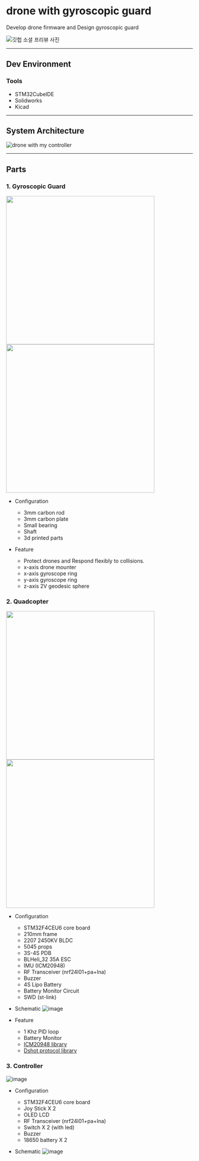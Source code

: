 # drone with gyroscopic guard

Develop drone firmware and Design gyroscopic guard

![깃헙 소셜 프리뷰 사진](https://user-images.githubusercontent.com/48342925/123043646-90a3b300-d433-11eb-99dd-8545261a8c11.png)


---

## Dev Environment
### Tools
- STM32CubeIDE
- Solidworks
- Kicad
 
---
## System Architecture

![drone with my controller](https://user-images.githubusercontent.com/48342925/123049019-07dc4580-d43a-11eb-8df2-dd53fbee2753.png)

---

## Parts

### 1. Gyroscopic Guard

<img src = https://user-images.githubusercontent.com/48342925/120675984-8a738400-c4d0-11eb-9ec6-cfb9434c2b29.png width = "400" height = "400"><img src = https://user-images.githubusercontent.com/48342925/120676528-15ed1500-c4d1-11eb-9458-e0ceaea3dd1e.jpg width = "400" height = "400">

- Configuration
    - 3mm carbon rod
    - 3mm carbon plate
    - Small bearing
    - Shaft
    - 3d printed parts

- Feature
    - Protect drones and Respond flexibly to collisions.
    - x-axis drone mounter
    - x-axis gyroscope ring
    - y-axis gyroscope ring
    - z-axis 2V geodesic sphere

### 2. Quadcopter

<img src = https://user-images.githubusercontent.com/48342925/120677179-c78c4600-c4d1-11eb-9ebb-3a9b6eed6eae.jpg width = "400" height = "400"><img src = https://user-images.githubusercontent.com/48342925/120677044-a1ff3c80-c4d1-11eb-8f65-7ed28fb8ffee.jpg width = "400" height = "400">

- Configuration
    - STM32F4CEU6 core board
    - 210mm frame  
    - 2207 2450KV BLDC  
    - 5045 props  
    - 3S-4S PDB  
    - BLHeli_32 35A ESC  
    - IMU (ICM20948)
    - RF Transceiver (nrf24l01+pa+lna)
    - Buzzer  
    - 4S Lipo Battery  
    - Battery Monitor Circuit
    - SWD (st-link)  

- Schematic
![image](https://user-images.githubusercontent.com/48342925/123547752-f4fca480-d79c-11eb-97d7-01b10829efeb.png)


- Feature
    - 1 Khz PID loop
    - Battery Monitor
    - [ICM20948 library](https://github.com/mokhwasomssi/stm32_hal_icm20948.git)
    - [Dshot protocol library](https://github.com/mokhwasomssi/stm32_hal_dshot.git)

### 3. Controller

![image](https://user-images.githubusercontent.com/48342925/123052020-550de680-d43d-11eb-83be-033c09cbf3f6.png)


- Configuration
    - STM32F4CEU6 core board
    - Joy Stick X 2
    - OLED LCD
    - RF Transceiver (nrf24l01+pa+lna)
    - Switch X 2 (with led)
    - Buzzer
    - 18650 battery X 2

- Schematic
![image](https://user-images.githubusercontent.com/48342925/123547788-12ca0980-d79d-11eb-903d-c53ba52113f3.png)

